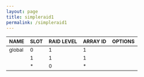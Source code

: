 ```yaml
---
layout: page
title: simpleraid1
permalink: /simpleraid1
---
```


| <sub>NAME</sub> | <sub>SLOT</sub> | <sub>RAID LEVEL</sub> | <sub>ARRAY ID</sub> | <sub>OPTIONS</sub> |
| ---- | ---- | ---------- | -------- | ------- |
| <sub>global</sub> | <sub>0</sub> | <sub>1</sub> | <sub>1</sub> |  |
|  | <sub>1</sub> | <sub>1</sub> | <sub>1</sub> |  |
|  | <sub>*</sub> | <sub>0</sub> | <sub>*</sub> |  |

